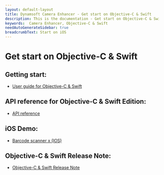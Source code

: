 ```yaml
---
layout: default-layout
title: Dynamsoft Camera Enhancer - Get start on Objective-C & Swift
description: This is the documentation - Get start on Objective-C & Swift page of Dynamsoft Camera Enhancer.
keywords:  Camera Enhancer, Objective-C & Swift
needAutoGenerateSidebar: true
breadcrumbText: Start on iOS
---
```


# Get start on Objective-C & Swift

## Getting start:

- [User guide for Objective-C & Swift]({{site.ios-guide}}guide.html)

## API reference for Objective-C & Swift Edition:

- [API reference]({{site.ios-api}}api.html)

## iOS Demo:

- [Barcode scanner x (IOS)]()

## Objective-C & Swift Release Note:

- [Objective-C & Swift Release Note]({{site.ios-release-note}}release-note.html)
